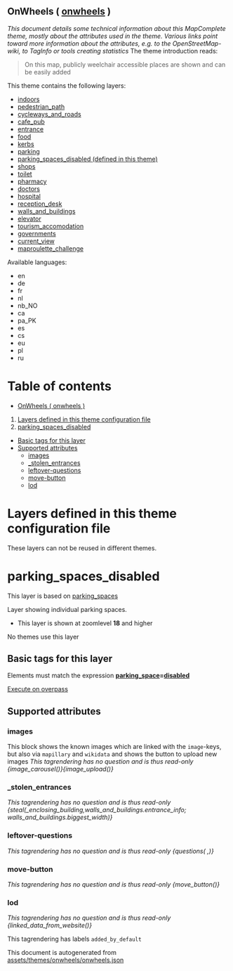 [//]: # (WARNING: this file is automatically generated. Please find the sources at the bottom and edit those sources)

## OnWheels ( [onwheels](https://mapcomplete.org/onwheels) )
_This document details some technical information about this MapComplete theme, mostly about the attributes used in the theme. Various links point toward more information about the attributes, e.g. to the OpenStreetMap-wiki, to TagInfo or tools creating statistics_
The theme introduction reads:

> On this map, publicly weelchair accessible places are shown and can be easily added

This theme contains the following layers:

 - [indoors](../Layers/indoors.md)
 - [pedestrian_path](../Layers/pedestrian_path.md)
 - [cycleways_and_roads](../Layers/cycleways_and_roads.md)
 - [cafe_pub](../Layers/cafe_pub.md)
 - [entrance](../Layers/entrance.md)
 - [food](../Layers/food.md)
 - [kerbs](../Layers/kerbs.md)
 - [parking](../Layers/parking.md)
 - [parking_spaces_disabled (defined in this theme)](#parking_spaces_disabled)
 - [shops](../Layers/shops.md)
 - [toilet](../Layers/toilet.md)
 - [pharmacy](../Layers/pharmacy.md)
 - [doctors](../Layers/doctors.md)
 - [hospital](../Layers/hospital.md)
 - [reception_desk](../Layers/reception_desk.md)
 - [walls_and_buildings](../Layers/walls_and_buildings.md)
 - [elevator](../Layers/elevator.md)
 - [tourism_accomodation](../Layers/tourism_accomodation.md)
 - [governments](../Layers/governments.md)
 - [current_view](../Layers/current_view.md)
 - [maproulette_challenge](../Layers/maproulette_challenge.md)

Available languages:

 - en
 - de
 - fr
 - nl
 - nb_NO
 - ca
 - pa_PK
 - es
 - cs
 - eu
 - pl
 - ru

# Table of contents

  - [OnWheels ( onwheels )](#onwheels-(-onwheels-))
1. [Layers defined in this theme configuration file](#layers-defined-in-this-theme-configuration-file)
2. [parking_spaces_disabled](#parking_spaces_disabled)
  - [Basic tags for this layer](#basic-tags-for-this-layer)
  - [Supported attributes](#supported-attributes)
    + [images](#images)
    + [_stolen_entrances](#_stolen_entrances)
    + [leftover-questions](#leftover-questions)
    + [move-button](#move-button)
    + [lod](#lod)

# Layers defined in this theme configuration file
These layers can not be reused in different themes.
# parking_spaces_disabled

This layer is based on [parking_spaces](../Layers/parking_spaces.md)

Layer showing individual parking spaces.

 - This layer is shown at zoomlevel **18** and higher

No themes use this layer

## Basic tags for this layer

Elements must match the expression **<a href='https://wiki.openstreetmap.org/wiki/Key:parking_space' target='_blank'>parking_space</a>=<a href='https://wiki.openstreetmap.org/wiki/Tag:parking_space%3Ddisabled' target='_blank'>disabled</a>**

[Execute on overpass](http://overpass-turbo.eu/?Q=%5Bout%3Ajson%5D%5Btimeout%3A90%5D%3B%28%20%20%20%20nwr%5B%22parking_space%22%3D%22disabled%22%5D%28%7B%7Bbbox%7D%7D%29%3B%0A%29%3Bout%20body%3B%3E%3Bout%20skel%20qt%3B)

## Supported attributes

### images
This block shows the known images which are linked with the `image`-keys, but also via `mapillary` and `wikidata` and shows the button to upload new images
_This tagrendering has no question and is thus read-only_
*{image_carousel()}{image_upload()}*

### _stolen_entrances

_This tagrendering has no question and is thus read-only_
*{steal(_enclosing_building,walls_and_buildings.entrance_info; walls_and_buildings.biggest_width)}*

### leftover-questions

_This tagrendering has no question and is thus read-only_
*{questions( ,)}*

### move-button

_This tagrendering has no question and is thus read-only_
*{move_button()}*

### lod

_This tagrendering has no question and is thus read-only_
*{linked_data_from_website()}*

This tagrendering has labels 
`added_by_default`


This document is autogenerated from [assets/themes/onwheels/onwheels.json](https://github.com/pietervdvn/MapComplete/blob/develop/assets/themes/onwheels/onwheels.json)
